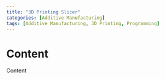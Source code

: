 ```yaml
---
title: "3D Printing Slicer"
categories: [Additive Manufacturing]
tags: [Additive Manufacturing, 3D Printing, Programming]
---
```


# Content

Content
